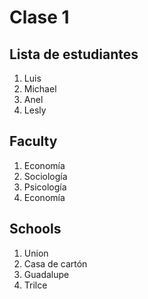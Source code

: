# Clase 1
## Lista de estudiantes
1. Luis
2. Michael
3. Anel
4. Lesly

## Faculty
1. Economía
2. Sociología
3. Psicología
4. Economía

## Schools
1. Union
2. Casa de cartón
3. Guadalupe
4. Trilce
